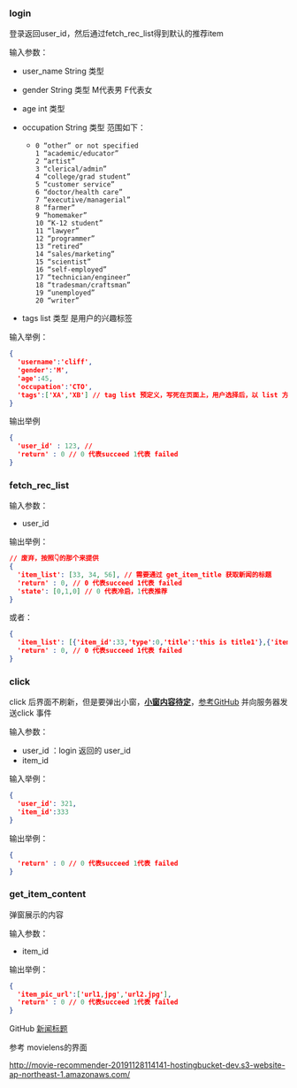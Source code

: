 ### login

登录返回user_id，然后通过fetch_rec_list得到默认的推荐item

输入参数：

* user_name String 类型

* gender String 类型 M代表男 F代表女

* age int 类型

* occupation String 类型 范围如下：

  * ```
    0 “other” or not specified
    1 “academic/educator”
    2 “artist”
    3 “clerical/admin”
    4 “college/grad student”
    5 “customer service”
    6 “doctor/health care”
    7 “executive/managerial”
    8 “farmer”
    9 “homemaker”
    10 “K-12 student”
    11 “lawyer”
    12 “programmer”
    13 “retired”
    14 “sales/marketing”
    15 “scientist”
    16 “self-employed”
    17 “technician/engineer”
    18 “tradesman/craftsman”
    19 “unemployed”
    20 “writer”
    ```

* tags list 类型 是用户的兴趣标签

输入举例：

```json
{
  'username':'cliff',
  'gender':'M',
  'age':45,
  'occupation':'CTO',
  'tags':['XA','XB'] // tag list 预定义，写死在页面上，用户选择后，以 list 方式返回
}
```

输出举例

```json
{
  'user_id' : 123, // 
  'return' : 0 // 0 代表succeed 1代表 failed
}
```

### fetch_rec_list

输入参数：

* user_id

输出举例：

```json
// 废弃，按照👇的那个来提供
{ 
  'item_list': [33, 34, 56], // 需要通过 get_item_title 获取新闻的标题
  'return' : 0, // 0 代表succeed 1代表 failed
  'state': [0,1,0] // 0 代表冷启，1代表推荐
}
```

或者：

```json
{
  'item_list': [{'item_id':33,'type':0,'title':'this is title1'},{'item_id':34,'type':1,'title':'title 2'}],
  'return' : 0, // 0 代表succeed 1代表 failed
}
```



### click 

click 后界面不刷新，但是要弹出小窗，**<u>小窗内容待定</u>**，[参考GitHub](https://github.com/hardikvasa/google-images-download) 并向服务器发送click 事件

输入参数：

* user_id ：login 返回的 user_id
* item_id 

输入举例：

```json
{
  'user_id': 321,
  'item_id':333
}
```

输出举例：

```json
{
  'return' : 0 // 0 代表succeed 1代表 failed
}
```

### get_item_content

弹窗展示的内容

输入参数：

* item_id

输出举例：

```json
{
  'item_pic_url':['url1,jpg','url2.jpg'],
  'return' : 0 // 0 代表succeed 1代表 failed
}
```

GitHub [新闻标题](https://github.com/hwwang55/DKN/blob/master/data/news/raw_train.txt)

参考 movielens的界面

http://movie-recommender-20191128114141-hostingbucket-dev.s3-website-ap-northeast-1.amazonaws.com/